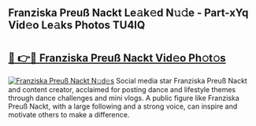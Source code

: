 ## Franziska Preuß Nackt Le𝚊k𝚎d N𝚞𝚍e - Part-xYq Vid𝚎o Le𝚊ks Photos TU4IQ

# <h2><a href="http://fb1qih.evod.top/?m=Franziska+Preu%c3%9f+Nackt">🔗 👉🔴 Franziska Preuß Nackt Vid𝚎o Ph𝚘t𝚘s</a></h2>

[![Franziska Preuß Nackt N𝚞d𝚎s](https://i.imgur.com/8V9OHl7.gif)](http://fb1qih.evod.top/?m=Franziska+Preu%c3%9f+Nackt)
Social media star Franziska Preuß Nackt and content creator, acclaimed for posting dance and lifestyle themes through dance challenges and mini vlogs. A public figure like Franziska Preuß Nackt, with a large following and a strong voice, can inspire and motivate others to make a difference. 
